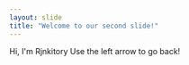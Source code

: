 ```yaml
---
layout: slide
title: "Welcome to our second slide!"
---
```

Hi, I'm Rjnkitory
Use the left arrow to go back!
